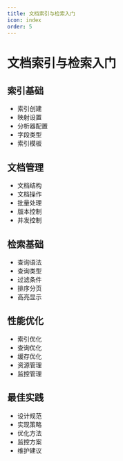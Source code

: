 ```yaml
---
title: 文档索引与检索入门
icon: index
order: 5
---
```


# 文档索引与检索入门

## 索引基础
- 索引创建
- 映射设置
- 分析器配置
- 字段类型
- 索引模板

## 文档管理
- 文档结构
- 文档操作
- 批量处理
- 版本控制
- 并发控制

## 检索基础
- 查询语法
- 查询类型
- 过滤条件
- 排序分页
- 高亮显示

## 性能优化
- 索引优化
- 查询优化
- 缓存优化
- 资源管理
- 监控管理

## 最佳实践
- 设计规范
- 实现策略
- 优化方法
- 监控方案
- 维护建议
